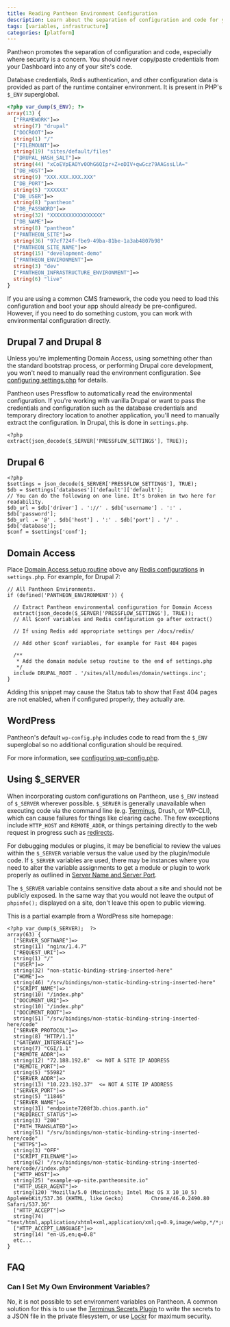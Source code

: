 ```yaml
---
title: Reading Pantheon Environment Configuration
description: Learn about the separation of configuration and code for your Drupal or WordPress site within the Pantheon's runtime container environment.
tags: [variables, infrastructure]
categories: [platform]
---
```

Pantheon promotes the separation of configuration and code, especially where security is a concern. You should never copy/paste credentials from your Dashboard into any of your site's code.

Database credentials, Redis authentication, and other configuration data is provided as part of the runtime container environment. It is present in PHP's `$_ENV` superglobal.

```php
<?php var_dump($_ENV); ?>
array(13) {
  ["FRAMEWORK"]=>
  string(7) "drupal"
  ["DOCROOT"]=>
  string(1) "/"
  ["FILEMOUNT"]=>
  string(19) "sites/default/files"
  ["DRUPAL_HASH_SALT"]=>
  string(44) "xCoEVpEAOYv0OhG6QIpr+Z+oDIV+qwGcz79AAGssLlA="
  ["DB_HOST"]=>
  string(9) "XXX.XXX.XXX.XXX"
  ["DB_PORT"]=>
  string(5) "XXXXXX"
  ["DB_USER"]=>
  string(8) "pantheon"
  ["DB_PASSWORD"]=>
  string(32) "XXXXXXXXXXXXXXXXX"
  ["DB_NAME"]=>
  string(8) "pantheon"
  ["PANTHEON_SITE"]=>
  string(36) "97cf724f-fbe9-49ba-81be-1a3ab4807b98"
  ["PANTHEON_SITE_NAME"]=>
  string(15) "development-demo"
  ["PANTHEON_ENVIRONMENT"]=>
  string(3) "dev"
  ["PANTHEON_INFRASTRUCTURE_ENVIRONMENT"]=>
  string(6) "live"
}
```

If you are using a common CMS framework, the code you need to load this configuration and boot your app should already be pre-configured. However, if you need to do something custom, you can work with environmental configuration directly.

## Drupal 7 and Drupal 8

<Alert title="Warning" type="danger">

Unless you're implementing Domain Access, using something other than the standard bootstrap process, or performing Drupal core development, you won't need to manually read the environment configuration. See [configuring settings.php](/settings-php) for details.

</Alert>

Pantheon uses Pressflow to automatically read the environmental configuration. If you're working with vanilla Drupal or want to pass the credentials and configuration such as the database credentials and temporary directory location to another application, you'll need to manually extract the configuration. In Drupal, this is done in `settings.php`.

    <?php
    extract(json_decode($_SERVER['PRESSFLOW_SETTINGS'], TRUE));

## Drupal 6

    <?php
    $settings = json_decode($_SERVER['PRESSFLOW_SETTINGS'], TRUE);
    $db = $settings['databases']['default']['default'];
    // You can do the following on one line. It's broken in two here for readability.
    $db_url = $db['driver'] . '://' . $db['username'] . ':' . $db['password'];
    $db_url .= '@' . $db['host'] . ':' . $db['port'] . '/' . $db['database'];
    $conf = $settings['conf'];

## Domain Access

Place [Domain Access setup routine](https://www.drupal.org/node/1096962) above any [Redis configurations](/redis/#enable-redis) in `settings.php`. For example, for Drupal 7:

    // All Pantheon Environments.
    if (defined('PANTHEON_ENVIRONMENT')) {

      // Extract Pantheon environmental configuration for Domain Access
      extract(json_decode($_SERVER['PRESSFLOW_SETTINGS'], TRUE));
      // All $conf variables and Redis configuration go after extract()

      // If using Redis add appropriate settings per /docs/redis/

      // Add other $conf variables, for example for Fast 404 pages

      /**
       * Add the domain module setup routine to the end of settings.php
       */
      include DRUPAL_ROOT . '/sites/all/modules/domain/settings.inc';
    }

<Alert title="Note" type="info">

Adding this snippet may cause the Status tab to show that Fast 404 pages are not enabled, when if configured properly, they actually are.

</Alert>

## WordPress

Pantheon's default `wp-config.php` includes code to read from the `$_ENV` superglobal so no additional configuration should be required.

For more information, see [configuring wp-config.php](/wp-config-php).


## Using $_SERVER
When incorporating custom configurations on Pantheon, use `$_ENV` instead of `$_SERVER` wherever possible. `$_SERVER` is generally unavailable when executing code via the command line (e.g. [Terminus](/terminus), Drush, or WP-CLI), which can cause failures for things like clearing cache. The few exceptions include `HTTP_HOST` and `REMOTE_ADDR`, or things pertaining directly to the web request in progress such as [redirects](/domains/#primary-domain).

For debugging modules or plugins, it may be beneficial to review the values within the `$_SERVER` variable versus the value used by the plugin/module code.  If `$_SERVER` variables are used, there may be instances where you need to alter the variable assignments to get a module or plugin to work properly as outlined in [Server Name and Server Port](/server_name-and-server_port/).

<Alert title="Note" type="info">

The `$_SERVER` variable contains sensitive data about a site and should not be publicly exposed. In the same way that you would not leave the output of `phpinfo();` displayed on a site, don't leave this open to public viewing. 

</Alert>


This is a partial example from a WordPress site homepage:

    <?php var_dump($_SERVER);  ?>
    array(63) {
      ["SERVER_SOFTWARE"]=>
      string(11) "nginx/1.4.7"
      ["REQUEST_URI"]=>
      string(1) "/"
      ["USER"]=>
      string(32) "non-static-binding-string-inserted-here"
      ["HOME"]=>
      string(46) "/srv/bindings/non-static-binding-string-inserted-here"
      ["SCRIPT_NAME"]=>
      string(10) "/index.php"
      ["DOCUMENT_URI"]=>
      string(10) "/index.php"
      ["DOCUMENT_ROOT"]=>
      string(51) "/srv/bindings/non-static-binding-string-inserted-here/code"
      ["SERVER_PROTOCOL"]=>
      string(8) "HTTP/1.1"
      ["GATEWAY_INTERFACE"]=>
      string(7) "CGI/1.1"
      ["REMOTE_ADDR"]=>
      string(12) "72.188.192.8"  <= NOT A SITE IP ADDRESS
      ["REMOTE_PORT"]=>
      string(5) "55982"
      ["SERVER_ADDR"]=>
      string(13) "10.223.192.37"  <= NOT A SITE IP ADDRESS
      ["SERVER_PORT"]=>
      string(5) "11846"
      ["SERVER_NAME"]=>
      string(31) "endpointe7208f3b.chios.panth.io"
      ["REDIRECT_STATUS"]=>
      string(3) "200"
      ["PATH_TRANSLATED"]=>
      string(51) "/srv/bindings/non-static-binding-string-inserted-here/code"
      ["HTTPS"]=>
      string(3) "OFF"
      ["SCRIPT_FILENAME"]=>
      string(62) "/srv/bindings/non-static-binding-string-inserted-here/code//index.php"
      ["HTTP_HOST"]=>
      string(25) "example-wp-site.pantheonsite.io"
      ["HTTP_USER_AGENT"]=>
      string(120) "Mozilla/5.0 (Macintosh; Intel Mac OS X 10_10_5) AppleWebKit/537.36 (KHTML, like Gecko)         Chrome/46.0.2490.80 Safari/537.36"
      ["HTTP_ACCEPT"]=>
      string(74) "text/html,application/xhtml+xml,application/xml;q=0.9,image/webp,*/*;q=0.8"
      ["HTTP_ACCEPT_LANGUAGE"]=>
      string(14) "en-US,en;q=0.8"
      etc...
    }
## FAQ
### Can I Set My Own Environment Variables?
No, it is not possible to set environment variables on Pantheon. A common solution for this is to use the [Terminus Secrets Plugin](https://github.com/pantheon-systems/terminus-secrets-plugin) to write the secrets to a JSON file in the private filesystem, or use [Lockr](/guides/lockr/) for maximum security.
